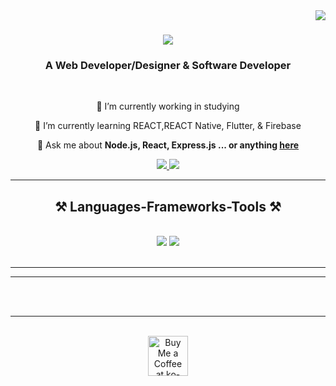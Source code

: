<img align="right" src="https://visitor-badge.laobi.icu/badge?page_id=rehman-al.rehman-al" />

<h1 align="center">
    <img src="https://readme-typing-svg.herokuapp.com/?font=Righteous&size=35&center=true&vCenter=true&width=500&height=70&duration=4000&lines=Hi+There!+👋;+I'm+Benjamin+Yamoah!;" />
</h1>

<h3 align="center">A Web Developer/Designer & Software Developer</h3>

<br/>

<div align="center">
 
 🔭 I’m currently working in studying 
 
 🌱 I’m currently learning REACT,REACT Native, Flutter, & Firebase

💬 Ask me about **Node.js, React, Express.js ... or anything [here](https://github.com/itsdarkzeus)**

 </div>
 
<div align="center"> 
  <a href="mailto:benjamin.benjaminyamoah.com">
    <img src="https://img.shields.io/badge/Gmail-333333?style=for-the-badge&logo=gmail&logoColor=red" />
  </a>
  <a href="https://benjaminyamoah.com/" target="_blank">
     <img src="https://img.shields.io/badge/Portfolio-FF5722?style=for-the-badge&logo=todoist&logoColor=white" target="_blank" /> 
  </a>
</div>

 <hr/>
 
<h2 align="center">⚒️ Languages-Frameworks-Tools ⚒️</h2>
<br/>
<div align="center">
    <img src="https://skillicons.dev/icons?i=react,bootstrap,html,css,vscode,github,tailwind,git" />
    <img src="https://skillicons.dev/icons?i=nodejs,python,javascript,express,mongodb,cpp,mysql" /><br>
</div>

<br/>
<hr/>

<hr/>
<br/><br/>

<hr/>

<br/>

<div align="center">
<a href='https://ko-fi.com/itsdarkzeus' target='_blank'><img height='64' style='border:0px;height:64px;' src='https://storage.ko-fi.com/cdn/kofi1.png?v=3' border='0' alt='Buy Me a Coffee at ko-fi.com' /></a>
